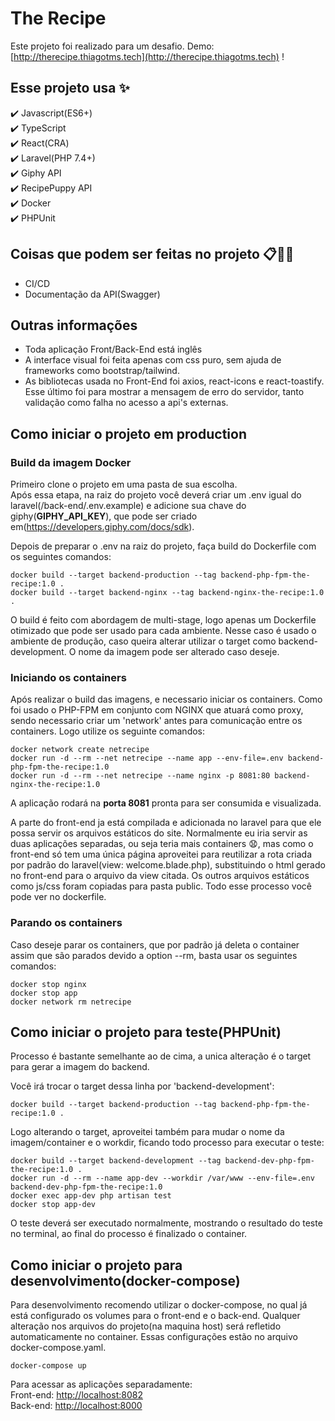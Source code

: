 # The Recipe

Este projeto foi realizado para um desafio.
Demo: [http://therecipe.thiagotms.tech](http://therecipe.thiagotms.tech) !  

## Esse projeto usa :sparkles: 
:heavy_check_mark: Javascript(ES6+)    
:heavy_check_mark: TypeScript   
:heavy_check_mark: React(CRA)  
:heavy_check_mark: Laravel(PHP 7.4+)  
:heavy_check_mark: Giphy API  
:heavy_check_mark: RecipePuppy API  
:heavy_check_mark: Docker   
:heavy_check_mark: PHPUnit  

## Coisas que podem ser feitas no projeto :clipboard::construction::construction_worker:  
- CI/CD  
- Documentação da API(Swagger)  

## Outras informações

- Toda aplicação Front/Back-End está inglês
- A interface visual foi feita apenas com css puro, sem ajuda de frameworks como bootstrap/tailwind.
- As bibliotecas usada no Front-End foi axios, react-icons e react-toastify. Esse último foi para mostrar a mensagem de erro do servidor, tanto validação como falha no acesso a api's externas.

## Como iniciar o projeto em production

### Build da imagem Docker

Primeiro clone o projeto em uma pasta de sua escolha.  
Após essa etapa, na raiz do projeto você deverá criar um .env igual do laravel(/back-end/.env.example) e adicione sua chave do giphy(<b>GIPHY_API_KEY</b>), que pode ser criado em(https://developers.giphy.com/docs/sdk).

Depois de preparar o .env na raiz do projeto, faça build do Dockerfile com os seguintes comandos:  

```
docker build --target backend-production --tag backend-php-fpm-the-recipe:1.0 .
docker build --target backend-nginx --tag backend-nginx-the-recipe:1.0 .
```

O build é feito com abordagem de multi-stage, logo apenas um Dockerfile otimizado que pode ser usado para cada ambiente. Nesse caso é usado o ambiente de produção, caso queira alterar utilizar o target como backend-development. O nome da imagem pode ser alterado caso deseje.  

### Iniciando os containers

Após realizar o build das imagens, e necessario iniciar os containers. Como foi usado o PHP-FPM em conjunto com NGINX que atuará como proxy, sendo necessario criar um 'network' antes para comunicação entre os containers. Logo utilize os seguinte comandos:  

```
docker network create netrecipe
docker run -d --rm --net netrecipe --name app --env-file=.env backend-php-fpm-the-recipe:1.0
docker run -d --rm --net netrecipe --name nginx -p 8081:80 backend-nginx-the-recipe:1.0
```
  
A aplicação rodará na <b>porta 8081</b> pronta para ser consumida e visualizada. 

A parte do front-end ja está compilada e adicionada no laravel para que ele possa servir os arquivos estáticos do site. Normalmente eu iria servir as duas aplicações separadas, ou seja teria mais containers :anguished:, mas como o front-end só tem uma única página aproveitei para reutilizar a rota criada por padrão do laravel(view: welcome.blade.php), substituindo o html gerado no front-end para o arquivo da view citada. Os outros arquivos estáticos como js/css foram copiadas para pasta public. Todo esse processo você pode ver no dockerfile.  


### Parando os containers

Caso deseje parar os containers, que por padrão já deleta o container assim que são parados devido a option --rm, basta usar os seguintes comandos:  

```
docker stop nginx
docker stop app
docker network rm netrecipe
```

## Como iniciar o projeto para teste(PHPUnit)

Processo é bastante semelhante ao de cima, a unica alteração é o target para gerar a imagem do backend. 

Você irá trocar o target dessa linha por 'backend-development':  

```
docker build --target backend-production --tag backend-php-fpm-the-recipe:1.0 .  
```

Logo alterando o target, aproveitei também para mudar o nome da imagem/container e o workdir, ficando todo processo para executar o teste:  

```
docker build --target backend-development --tag backend-dev-php-fpm-the-recipe:1.0 .
docker run -d --rm --name app-dev --workdir /var/www --env-file=.env backend-dev-php-fpm-the-recipe:1.0
docker exec app-dev php artisan test
docker stop app-dev
```

O teste deverá ser executado normalmente, mostrando o resultado do teste no terminal, ao final do processo é finalizado o container.

## Como iniciar o projeto para desenvolvimento(docker-compose)

Para desenvolvimento recomendo utilizar o docker-compose, no qual já está configurado os volumes para o front-end e o back-end. Qualquer alteração nos arquivos do projeto(na maquina host) será refletido automaticamente no container. Essas configurações estão no arquivo docker-compose.yaml.  

```
docker-compose up
```
Para acessar as aplicações separadamente:  
Front-end: [http://localhost:8082](http://localhost:8082)  
Back-end: [http://localhost:8000](http://localhost:8000)

